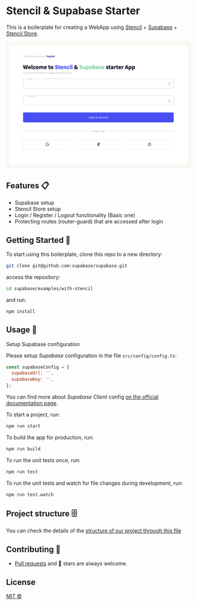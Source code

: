 # Stencil & Supabase Starter

This is a boilerplate for creating a WebApp using [Stencil](https://github.com/ionic-team/stencil) + [Supabase](https://supabase.com/) + [Stencil Store](https://stenciljs.com/docs/stencil-store).

<img src="./login-page.png" alt="Login Page">

## Features 📋

- Supabase setup
- Stencil Store setup
- Login / Register / Logout functionality (Basic one)
- Protecting routes (router-guard) that are accessed after login

## Getting Started 🚀

To start using this boilerplate, clone this repo to a new directory:

```sh
git clone git@github.com:supabase/supabase.git
```

access the repository:

```sh
cd supabase/examples/with-stencil
```

and run:

```sh
npm install
```

## Usage 🚊

Setup Supabase configuration

Please setup _Supabase_ configuration in the file `src/config/config.ts`:

```js
const supabaseConfig = {
  supabaseUrl: '',
  supabaseKey: '',
};
```

You can find more about _Supabase Client_ config [on the official documentation page](https://supabase.com/docs/reference/javascript/initializing).

To start a project, run:

```sh
npm run start
```

To build the app for production, run:

```sh
npm run build
```

To run the unit tests once, run:

```sh
npm run test
```

To run the unit tests and watch for file changes during development, run:

```sh
npm run test.watch
```

## Project structure 🗄️

You can check the details of the [structure of our project through this file](./STRUCTURE.md)

## Contributing 👏

- [Pull requests](https://github.com/supabase/supabase/pulls) and 🌟 stars are always welcome.

## License

[MIT &copy;](LICENSE)
